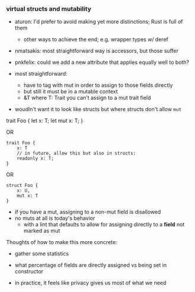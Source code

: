 ### virtual structs and mutability

- aturon: I'd prefer to avoid making yet more distinctions; Rust is full of them
  - other ways to achieve the end; e.g. wrapper types w/ deref
- nmatsakis: most straightforward way is accessors, but those suffer
- pnkfelix: could we add a new attribute that applies equally well to both?

- most straightforward:
    - have to tag with mut in order to assign to those fields directly
    - but still it must be in a mutable context
    - &T where T: Trait you can't assign to a mut trait field

- woudln't want it to look like structs but where structs don't allow `mut`

trait Foo {
    let x: T;
    let mut x: T;
}

OR

```
trait Foo {
    x: T
    // in future, allow this but also in structs:
    readonly x: T;
}
```

OR

```
struct Foo {
    x: U,
    mut x: T
}
```

- if you have a mut, assigning to a non-mut field is disallowed
- no muts at all is today's behavior
    - with a lint that defaults to allow for assigning directly to a **field** not marked as mut
    
Thoughts of how to make this more concrete:
    
- gather some statistics 
- what percentage of fields are directly assigned vs being set in constructor

- in practice, it feels like privacy gives us most of what we need

